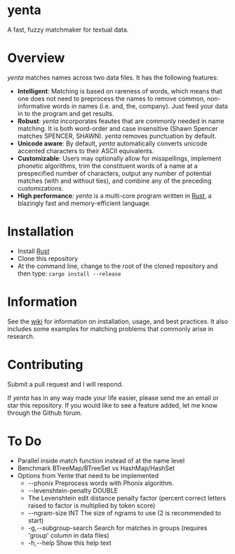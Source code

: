# yenta

A fast, fuzzy matchmaker for textual data.

# Overview

*yenta* matches names across two data files. It has the following features:

* **Intelligent**: Matching is based on rareness of words, which means that one does not need to preprocess the names to remove common, non-informative words in names (i.e. and, the, company). Just feed your data in to the program and get results.
* **Robust**: *yenta* incorporates feautes that are commonly needed in name matching. It is both word-order and case insensitive (Shawn Spencer matches SPENCER, SHAWN). *yenta* removes punctuation by default.
* **Unicode aware**: By default, *yenta* automatically converts unicode accented characters to their ASCII equivalents.
* **Customizable**: Users may optionally allow for misspellings, implement phonetic algorithms, trim the constituent words of a name at a prespecified number of characters, output any number of potential matches (with and without ties), and combine any of the preceding customizations.
* **High performance**: *yenta* is a multi-core program written in [Rust](https://www.rust-lang.org/), a blazingly fast and memory-efficient language.

# Installation

- Install [Rust](https://www.rust-lang.org/tools/install)
- Clone this repository
- At the command line, change to the root of the cloned repository and then type: `cargo install --release`

# Information

See the [wiki](https://github.com/tumarkin/yenta/wiki) for information on installation, usage, and best practices. It also includes some examples for matching problems that commonly arise in research.

# Contributing

Submit a pull request and I will respond.

If *yenta* has in any way made your life easier, please send me an email or star this repository. If you would like to see a feature added, let me know through the Github forum.

# To Do

- Parallel inside match function instead of at the name level
- Benchmark BTreeMap/BTreeSet vs HashMap/HashSet
- Options from Yente that need to be implemented
    * --phonix                 Preprocess words with Phonix algorithm.
    * --levenshtein-penalty DOUBLE
    * The Levenshtein edit distance penalty factor (percent correct letters raised to factor is multiplied by token score)
    * --ngram-size INT         The size of ngrams to use (2 is recommended to start)
    * -g,--subgroup-search     Search for matches in groups (requires 'group' column in data files)
    * -h,--help                Show this help text

